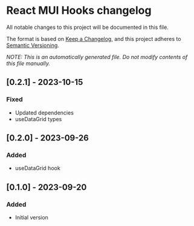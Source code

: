 # React MUI Hooks changelog

All notable changes to this project will be documented in this file.

The format is based on [Keep a Changelog](https://keepachangelog.com/en/1.1.0/),
and this project adheres to [Semantic Versioning](https://semver.org/spec/v2.0.0.html).

_NOTE: This is an automatically generated file. Do not modify contents of this file manually._

## [0.2.1] - 2023-10-15
### Fixed
- Updated dependencies
- useDataGrid types

## [0.2.0] - 2023-09-26
### Added
- useDataGrid hook

## [0.1.0] - 2023-09-20
### Added
- Initial version
